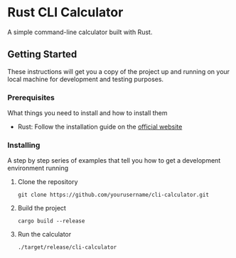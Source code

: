 # Rust CLI Calculator

A simple command-line calculator built with Rust.

## Getting Started

These instructions will get you a copy of the project up and running on your local machine for development and testing purposes.

### Prerequisites

What things you need to install and how to install them

- Rust: Follow the installation guide on the [official website](https://www.rust-lang.org/tools/install)

### Installing

A step by step series of examples that tell you how to get a development environment running

1. Clone the repository
   ```
   git clone https://github.com/yourusername/cli-calculator.git
   ```
2. Build the project
   ```
   cargo build --release
   ```
3. Run the calculator
   ```
   ./target/release/cli-calculator
   ```


